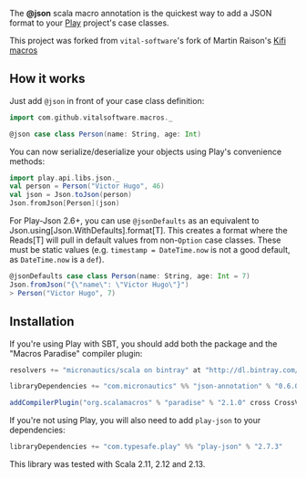 The __@json__ scala macro annotation is the quickest way to add a JSON format to your [Play](http://www.playframework.com/) project's case classes.

This project was forked from `vital-software`'s fork of Martin Raison's [Kifi macros](https://github.com/kifi/json-annotation)

## How it works

Just add ```@json``` in front of your case class definition:

```scala
import com.github.vitalsoftware.macros._

@json case class Person(name: String, age: Int)
```

You can now serialize/deserialize your objects using Play's convenience methods:

```scala
import play.api.libs.json._
val person = Person("Victor Hugo", 46)
val json = Json.toJson(person)
Json.fromJson[Person](json)
```

For Play-Json 2.6+, you can use `@jsonDefaults` as an equivalent to Json.using[Json.WithDefaults].format[T]. 
This creates a format where the Reads[T] will pull in default values from non-`Option` case classes. 
These must be static values (e.g. `timestamp = DateTime.now` is not a good default, as `DateTime.now` is a `def`).

```scala
@jsonDefaults case class Person(name: String, age: Int = 7)
Json.fromJson("{\"name\": \"Victor Hugo\"}")
> Person("Victor Hugo", 7)
```

## Installation

If you're using Play with SBT, you should add both the package and the "Macros Paradise" compiler plugin:

```scala
resolvers += "micronautics/scala on bintray" at "http://dl.bintray.com/micronautics/scala"

libraryDependencies += "com.micronautics" %% "json-annotation" % "0.6.0"

addCompilerPlugin("org.scalamacros" % "paradise" % "2.1.0" cross CrossVersion.full)
```

If you're not using Play, you will also need to add ```play-json``` to your dependencies:

```scala
libraryDependencies += "com.typesafe.play" %% "play-json" % "2.7.3"
```

This library was tested with Scala 2.11, 2.12 and 2.13.
